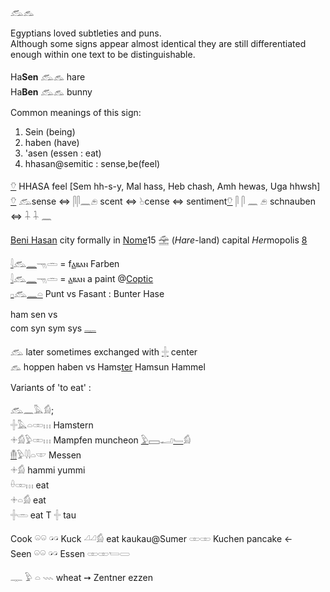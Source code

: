 𓃹𓃺  

Egyptians loved subtleties and puns.  
Although some signs appear almost identical they are still differentiated enough within one text to be distinguishable.  

Ha**Sen** 𓃹𓃺 hare  
Ha**Ben** 𓃹𓃺 bunny  



Common meanings of this sign:  
1) Sein (being)  
2) haben (have)  
3) 'asen (essen : eat)  
4) hhasan@semitic : sense,be(feel)  

[𓄣](𓄣) HHASA feel [Sem hh-s-y, Mal hass, Heb chash, Amh hewas, Uga hhwsh]  
[𓄣](𓄣) 𓃹sense ⇔ 𓋴𓋴𓈖𓂉 scent ⇔ 𓊸cense ⇔ sentiment[𓄣](𓄣) 𓋴 𓋴 𓈖 𓂉 schnauben ⇔ 𓇑 𓇑 𓈖  

[Beni Hasan](https://en.wikipedia.org/wiki/Beni_Hasan) city formally in [Nome](https://en.wikipedia.org/wiki/Nome_(Egypt))15 𓉆 (*Hare*-land) capital *Her*mopolis [8](8)  


[𓇋](𓇋)𓃹[𓈖](𓈖)𓁸𓏛 = f[ⲁ](Ⲁ)ⲃⲁⲛ Farben  
[𓇋](𓇋)𓃹[𓈖](𓈖)𓁸𓏛 = [ⲁ](Ⲁ)ⲃⲁⲛ a paint @[Coptic](https://en.wikipedia.org/wiki/Copts)  
[𓊪](𓊪)𓃹[𓈖](𓈖)[𓏏](𓏏) Punt vs Fasant : Bunter Hase  


ham sen vs  
com syn sym sys [𓊃](𓊃)  

𓃹 later sometimes exchanged with [𓏶](𓏶) center  
𓃺 hoppen haben vs Hams[ter](𓄛) Hamsun Hammel  

Variants of 'to eat' :  

𓃹𓈖𓅓𓀁;  
𓏶𓅓𓏏𓏒𓏥  Hamstern  
𓇬𓀁𓅱𓏒𓏥   Mampfen muncheon [𓅱](𓅱)𓈙𓂝[𓄑](𓄑)𓀁  
[𓄟](𓄟)𓅱𓇋𓇋𓏏𓎱 Messen  
𓇬𓀁 hammi yummi  
𓏐𓏒𓏥 eat  
𓇬𓏏𓀁 eat  
𓏶𓏛 eat T 𓏶 tau  

Cook 𓏖𓏖 𓏗𓏗 Kuck 𓏘𓏘𓀁 eat kaukau@Sumer 𓏒𓏒 Kuchen pancake ←  
Seen 𓏖𓏖 𓏗𓏗 Essen 𓏒𓏒𓏕𓋰  

𓊃 𓅱 𓏏 𓇠 wheat ➙ Zentner ezzen  